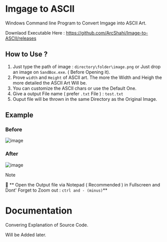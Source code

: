 # Imgage to ASCII 
   Windows Command line Program to Convert Imgage into ASCII Art.

   
Downlaod Executable Here : https://github.com/ArcShahi/Image-to-ASCII/releases


## How to Use ?

1. Just type the path of image : `directory\folder\image.png` or Just drop an image on `SandBox.exe`. ( Before Opening it).
2. Prove `width` and `Height` of ASCII art. The more the Width and Heigh the more detailed the ASCII Art Will be.
3. You can customize the ASCII chars or use the Default One.
4. Give a output File name ( prefer `.txt` File ) : `test.txt`
5. Ouput file will be thrown in the same Directory as the Original Image.


## Example 

### Before

![image](https://github.com/ArcShahi/Image-to-ASCII/assets/90377780/359953e5-0423-4ced-acac-1d5ac0166108)


### After

![image](https://github.com/ArcShahi/Image-to-ASCII/assets/90377780/53a7281e-53cf-4792-a39b-c0ecfdfa2e2b)


>[!note]
>📕
>** Open the Output file via Notepad ( Recommended ) in Fullscreen and Dont' Forget to Zoom out : `ctrl and - (minus)`**



# Documentation 

Convering Explanation of Source Code.

Will be Added later.



